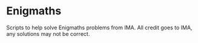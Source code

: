 # Enigmaths
Scripts to help solve Enigmaths problems from IMA. All credit goes to IMA, any solutions may not be correct.

